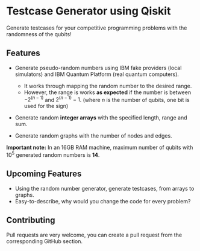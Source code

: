 # Testcase Generator using Qiskit

Generate testcases for your competitive programming problems with the randomness of the qubits!

## Features

- Generate pseudo-random numbers using IBM fake providers (local simulators) and IBM Quantum Platform (real quantum computers).
  - It works through mapping the random number to the desired range.
  - However, the range is works **as expected** if the number is between $-2^{(n-1)}$ and $2^{(n-1)} - 1$. (where $n$ is the number of qubits, one bit is used for the sign)

- Generate random **integer arrays** with the specified length, range and sum.
- Generate random graphs with the number of nodes and edges.

**Important note:** In an 16GB RAM machine, maximum number of qubits with $10^5$ generated random numbers is **14**.

## Upcoming Features

- Using the random number generator, generate testcases, from arrays to graphs.
- Easy-to-describe, why would you change the code for every problem?

## Contributing

Pull requests are very welcome, you can create a pull request from the corresponding GitHub section.
